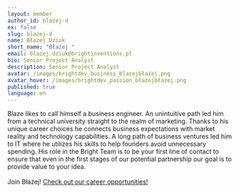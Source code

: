 ```yaml
---
layout: member
author_id: blazej-d
ex: false
slug: blazej-d
name: Błażej Dziuk
short_name: "Błażej "
email: blazej.dziuk@brightinventions.pl
bio: Senior Project Analyst
description: Senior Project Analyst
avatar: /images/brightdev_business_blazejbłażej.png
avatar_hover: /images/brightdev_passion_błażejbłażej.png
published: true
language: en
---
```

Blaze likes to call himself a business engineer. An unintuitive path led him from a technical university straight to the realm of marketing. Thanks to his unique career choices he connects business expectations with market reality and technology capabilities. A long path of business ventures led him to IT where he utilizes his skills to help founders avoid unnecessary spending. His role in the Bright Team is to be your first line of contact to ensure that even in the first stages of our potential partnership our goal is to provide value to your idea.\
\
Join Błażej! [Check out our career opportunities!](https://brightinventions.pl/career/)